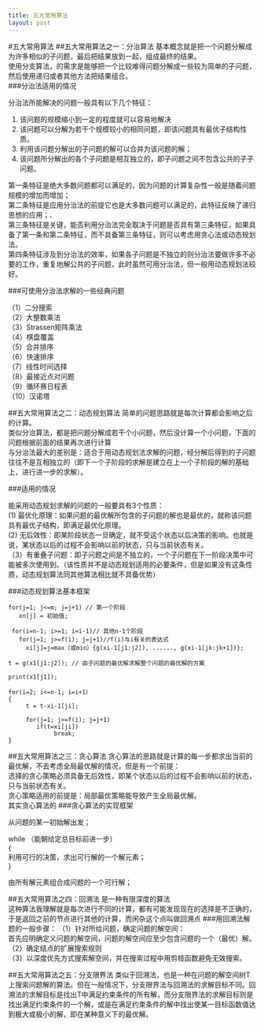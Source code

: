 ```yaml
---
title: 五大常用算法
layout: post
---
```

#五大常用算法
##五大常用算法之一：分治算法
基本概念就是把一个问题分解成为许多相似的子问题，最后把结果放到一起，组成最终的结果。  
使用分支算法，的需求是能够把一个比较难得问题分解成一些较为简单的子问题，然后使用递归或者其他方法把结果组合。  
###分治法适用的情况

分治法所能解决的问题一般具有以下几个特征：
   
1) 该问题的规模缩小到一定的程度就可以容易地解决   
2) 该问题可以分解为若干个规模较小的相同问题，即该问题具有最优子结构性质。   
3) 利用该问题分解出的子问题的解可以合并为该问题的解；   
4) 该问题所分解出的各个子问题是相互独立的，即子问题之间不包含公共的子子问题。   

第一条特征是绝大多数问题都可以满足的，因为问题的计算复杂性一般是随着问题规模的增加而增加；   
第二条特征是应用分治法的前提它也是大多数问题可以满足的，此特征反映了递归思想的应用；、   
第三条特征是关键，能否利用分治法完全取决于问题是否具有第三条特征，如果具备了第一条和第二条特征，而不具备第三条特征，则可以考虑用贪心法或动态规划法。   
第四条特征涉及到分治法的效率，如果各子问题是不独立的则分治法要做许多不必要的工作，重复地解公共的子问题，此时虽然可用分治法，但一般用动态规划法较好。  

###可使用分治法求解的一些经典问题
 
（1）二分搜索  
（2）大整数乘法  
（3）Strassen矩阵乘法   
（4）棋盘覆盖   
（5）合并排序   
（6）快速排序   
（7）线性时间选择   
（8）最接近点对问题   
（9）循环赛日程表   
（10）汉诺塔   

##五大常用算法之二：动态规划算法
简单的问题思路就是每次计算都会影响之后的计算。  
类似分治算法，都是把问题分解成若干个小问题，然后没计算一个小问题，下面的问题根据前面的结果再次进行计算  
与分治法最大的差别是：适合于用动态规划法求解的问题，经分解后得到的子问题往往不是互相独立的（即下一个子阶段的求解是建立在上一个子阶段的解的基础上，进行进一步的求解）。

###适用的情况

能采用动态规划求解的问题的一般要具有3个性质：  
(1) 最优化原理：如果问题的最优解所包含的子问题的解也是最优的，就称该问题具有最优子结构，即满足最优化原理。   
(2) 无后效性：即某阶段状态一旦确定，就不受这个状态以后决策的影响。也就是说，某状态以后的过程不会影响以前的状态，只与当前状态有关。   
（3）有重叠子问题：即子问题之间是不独立的，一个子问题在下一阶段决策中可能被多次使用到。（该性质并不是动态规划适用的必要条件，但是如果没有这条性质，动态规划算法同其他算法相比就不具备优势）

###动态规划算法基本框架
~~~
for(j=1; j<=m; j=j+1) // 第一个阶段
   xn[j] = 初始值;
 
 for(i=n-1; i>=1; i=i-1)// 其他n-1个阶段
   for(j=1; j>=f(i); j=j+1)//f(i)与i有关的表达式
     xi[j]=j=max（或min）{g(xi-1[j1:j2]), ......, g(xi-1[jk:jk+1])};
 
t = g(x1[j1:j2]); // 由子问题的最优解求解整个问题的最优解的方案
 
print(x1[j1]);
 
for(i=2; i<=n-1; i=i+1）
{  
     t = t-xi-1[ji];
 
     for(j=1; j>=f(i); j=j+1)
        if(t=xi[ji])
             break;
}
~~~

##五大常用算法之三：贪心算法
贪心算法的思路就是计算的每一步都求出当前的最优解，不去考虑全局最优解的情况，但是有一个前提：  
选择的贪心策略必须具备无后效性，即某个状态以后的过程不会影响以前的状态，只与当前状态有关。  
贪心策略适用的前提是：局部最优策略能导致产生全局最优解。   
其实贪心算法的
###贪心算法的实现框架

从问题的某一初始解出发；

while （能朝给定总目标前进一步）   
{   
利用可行的决策，求出可行解的一个解元素；   
}   

由所有解元素组合成问题的一个可行解；

##五大常用算法之四：回溯法
是一种有限深度的算法  
这种算法我理解就是每次进行不同的计算，都有可能发现现在的选择是不正确的，于是返回之前的节点进行其他的计算，而闲杂这个点叫做回溯点
###用回溯法解题的一般步骤：
（1）针对所给问题，确定问题的解空间：  
首先应明确定义问题的解空间，问题的解空间应至少包含问题的一个（最优）解。  
（2）确定结点的扩展搜索规则    
（3）以深度优先方式搜索解空间，并在搜索过程中用剪枝函数避免无效搜索。  

##五大常用算法之五：分支限界法
类似于回溯法，也是一种在问题的解空间树T上搜索问题解的算法。但在一般情况下，分支限界法与回溯法的求解目标不同。回溯法的求解目标是找出T中满足约束条件的所有解，而分支限界法的求解目标则是找出满足约束条件的一个解，或是在满足约束条件的解中找出使某一目标函数值达到极大或极小的解，即在某种意义下的最优解。